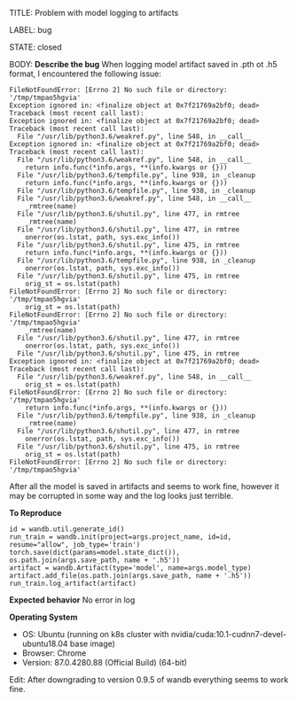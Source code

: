TITLE:
Problem with model logging to artifacts

LABEL:
bug

STATE:
closed

BODY:
**Describe the bug**
When logging model artifact saved in .pth ot .h5 format, I encountered the following issue:

```
FileNotFoundError: [Errno 2] No such file or directory: '/tmp/tmpao5hgvia'
Exception ignored in: <finalize object at 0x7f21769a2bf0; dead>
Traceback (most recent call last):
Exception ignored in: <finalize object at 0x7f21769a2bf0; dead>
Traceback (most recent call last):
  File "/usr/lib/python3.6/weakref.py", line 548, in __call__
Exception ignored in: <finalize object at 0x7f21769a2bf0; dead>
Traceback (most recent call last):
  File "/usr/lib/python3.6/weakref.py", line 548, in __call__
    return info.func(*info.args, **(info.kwargs or {}))
  File "/usr/lib/python3.6/tempfile.py", line 938, in _cleanup
    return info.func(*info.args, **(info.kwargs or {}))
  File "/usr/lib/python3.6/tempfile.py", line 938, in _cleanup
  File "/usr/lib/python3.6/weakref.py", line 548, in __call__
    _rmtree(name)
  File "/usr/lib/python3.6/shutil.py", line 477, in rmtree
    _rmtree(name)
  File "/usr/lib/python3.6/shutil.py", line 477, in rmtree
    onerror(os.lstat, path, sys.exc_info())
  File "/usr/lib/python3.6/shutil.py", line 475, in rmtree
    return info.func(*info.args, **(info.kwargs or {}))
  File "/usr/lib/python3.6/tempfile.py", line 938, in _cleanup
    onerror(os.lstat, path, sys.exc_info())
  File "/usr/lib/python3.6/shutil.py", line 475, in rmtree
    orig_st = os.lstat(path)
FileNotFoundError: [Errno 2] No such file or directory: '/tmp/tmpao5hgvia'
    orig_st = os.lstat(path)
FileNotFoundError: [Errno 2] No such file or directory: '/tmp/tmpao5hgvia'
    _rmtree(name)
  File "/usr/lib/python3.6/shutil.py", line 477, in rmtree
    onerror(os.lstat, path, sys.exc_info())
  File "/usr/lib/python3.6/shutil.py", line 475, in rmtree
Exception ignored in: <finalize object at 0x7f21769a2bf0; dead>
Traceback (most recent call last):
  File "/usr/lib/python3.6/weakref.py", line 548, in __call__
    orig_st = os.lstat(path)
FileNotFoundError: [Errno 2] No such file or directory: '/tmp/tmpao5hgvia'
    return info.func(*info.args, **(info.kwargs or {}))
  File "/usr/lib/python3.6/tempfile.py", line 938, in _cleanup
    _rmtree(name)
  File "/usr/lib/python3.6/shutil.py", line 477, in rmtree
    onerror(os.lstat, path, sys.exc_info())
  File "/usr/lib/python3.6/shutil.py", line 475, in rmtree
    orig_st = os.lstat(path)
FileNotFoundError: [Errno 2] No such file or directory: '/tmp/tmpao5hgvia'
```

After all the model is saved in artifacts and seems to work fine, however it may be corrupted in some way and the log looks just terrible.

**To Reproduce**
```
id = wandb.util.generate_id()        
run_train = wandb.init(project=args.project_name, id=id, resume="allow", job_type='train')
torch.save(dict(params=model.state_dict()), os.path.join(args.save_path, name + '.h5'))
artifact = wandb.Artifact(type='model', name=args.model_type)
artifact.add_file(os.path.join(args.save_path, name + '.h5'))
run_train.log_artifact(artifact)
```

**Expected behavior**
No error in log

**Operating System**
 - OS: Ubuntu (running on k8s cluster with nvidia/cuda:10.1-cudnn7-devel-ubuntu18.04 base image)
 - Browser: Chrome
 - Version: 87.0.4280.88 (Official Build) (64-bit)

Edit: After downgrading to version 0.9.5 of wandb everything seems to work fine.


